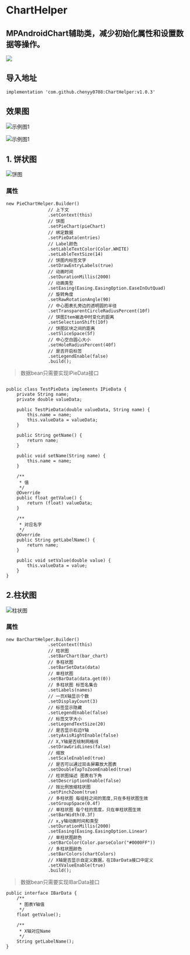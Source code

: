 # ChartHelper
## MPAndroidChart辅助类，减少初始化属性和设置数据等操作。

[![](https://jitpack.io/v/chenyy0708/ChartHelper.svg)](https://jitpack.io/#chenyy0708/ChartHelper)

## 导入地址

```
implementation 'com.github.chenyy0708:ChartHelper:v1.0.3'
```

## 效果图

![示例图1](https://github.com/chenyy0708/ChartHelper/blob/master/img/%E7%A4%BA%E4%BE%8B%E5%9B%BE.png)

![示例图1](https://github.com/chenyy0708/ChartHelper/blob/master/img/%E7%A4%BA%E4%BE%8B%E5%9B%BE2.png)




## 1. 饼状图

![饼图](https://github.com/chenyy0708/ChartHelper/blob/master/img/%E9%A5%BC%E5%9B%BE.png)


### 属性

```
new PieChartHelper.Builder()
                // 上下文
                .setContext(this)
                // 饼图
                .setPieChart(pieChart)
                // 绑定数据
                .setPieData(entries)
                // Label颜色
                .setLableTextColor(Color.WHITE)
                .setLableTextSize(14)
                // 饼图内标签文字
                .setDrawEntryLabels(true)
                // 动画时间
                .setDurationMillis(2000)
                // 动画类型
                .setEasing(Easing.EasingOption.EaseInOutQuad)
                // 旋转角度
                .setRawRotationAngle(90)
                // 中心图表孔旁边的透明圆的半径
                .setTransparentCircleRadiusPercent(10f)
                // 饼图Item被选中时变化的距离
                .setSelectionShift(10f)
                // 饼图区块之间的距离
                .setSliceSpace(5f)
                // 中心空白圆心大小
                .setHoleRadiusPercent(40f)
                // 是否开启标签
                .setLegendEnable(false)
                .build();
```

> 数据bean只需要实现IPieData接口

```

public class TestPieData implements IPieData {
    private String name;
    private double valueData;

    public TestPieData(double valueData, String name) {
        this.name = name;
        this.valueData = valueData;
    }

    public String getName() {
        return name;
    }

    public void setName(String name) {
        this.name = name;
    }

    /**
     * 值
     */
    @Override
    public float getValue() {
        return (float) valueData;
    }

    /**
     * 对应名字
     */
    @Override
    public String getLabelName() {
        return name;
    }

    public void setValue(double value) {
        this.valueData = value;
    }
}

```


## 2.柱状图

![柱状图](https://github.com/chenyy0708/ChartHelper/blob/master/img/%E5%8D%95%E6%9F%B1%E7%8A%B6%E5%9B%BE%E5%92%8C%E5%A4%9A%E6%9F%B1%E7%8A%B6%E5%9B%BE.png)

### 属性

```
new BarChartHelper.Builder()
                .setContext(this)
                // 柱状图
                .setBarChart(bar_chart)
                // 多柱状图
                .setBarSetData(data)
                // 单柱状图
                .setBarData(data.get(0))
                // 多柱状图 标签名集合
                .setLabels(names)
                // 一页X轴显示个数
                .setDisplayCount(3)
                // 标签显示隐藏
                .setLegendEnable(false)
                // 标签文字大小
                .setLegendTextSize(20)
                // 是否显示右边Y轴
                .setyAxisRightEnable(false)
                // X,Y轴是否绘制网格线
                .setDrawGridLines(false)
                // 缩放
                .setScaleEnabled(true)
                // 是否可以通过双击屏幕放大图表
                .setDoubleTapToZoomEnabled(true)
                // 柱状图描述 图表右下角
                .setDescriptionEnable(false)
                // 按比例放缩柱状图
                .setPinchZoom(true)
                // 多柱状图 每组柱之间的宽度,只在多柱状图生效
                .setGroupSpace(0.4f)
                // 单柱状图 每个柱的宽度，只在单柱状图生效
                .setBarWidth(0.3f)
                // x,y轴动画时间和类型
                .setDurationMillis(2000)
                .setEasing(Easing.EasingOption.Linear)
                // 单柱状图颜色
                .setBarColor(Color.parseColor("#0000FF"))
                // 多柱状图颜色
                .setBarColors(chartColors)
                // X轴是否显示自定义数据，在IBarData接口中定义
                .setXValueEnable(true)
                .build();
```


> 数据bean只需要实现IBarData接口

```
public interface IBarData {
    /**
     * 图表Y轴值
     */
    float getValue();

    /**
     * X轴对应Name
     */
    String getLabelName();
}
```

